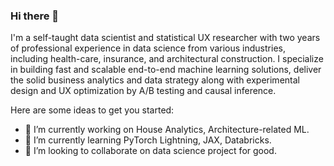 ### Hi there 👋

I'm a self-taught data scientist and statistical UX researcher with two years of professional experience in data science from various industries, including health-care, insurance, and architectural construction. I specialize in building fast and scalable end-to-end machine learning solutions, deliver the solid business analytics and data strategy along with experimental design and UX optimization by A/B testing and causal inference.

Here are some ideas to get you started:

- 🔭 I’m currently working on House Analytics, Architecture-related ML.
- 🌱 I’m currently learning PyTorch Lightning, JAX, Databricks.
- 👯 I’m looking to collaborate on data science project for good.
